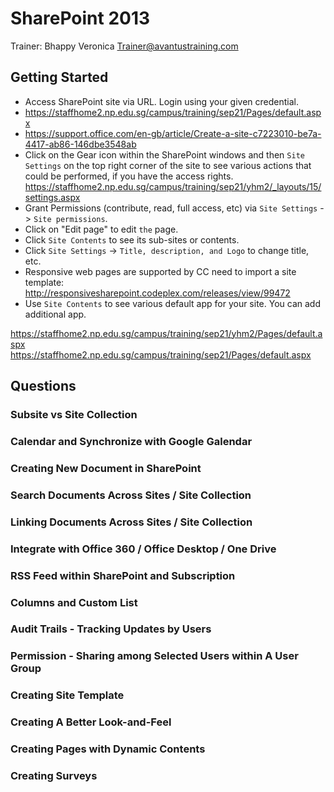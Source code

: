 # SharePoint 2013

Trainer: Bhappy Veronica <Trainer@avantustraining.com>

## Getting Started

* Access SharePoint site via URL. Login using your given credential.
* https://staffhome2.np.edu.sg/campus/training/sep21/Pages/default.aspx
* https://support.office.com/en-gb/article/Create-a-site-c7223010-be7a-4417-ab86-146dbe3548ab
* Click on the Gear icon within the SharePoint windows and then ```Site Settings``` on the top right corner of the site to see various actions that could be performed, if you have the access rights.
  https://staffhome2.np.edu.sg/campus/training/sep21/yhm2/_layouts/15/settings.aspx
* Grant Permissions (contribute, read, full access, etc) via ```Site Settings``` -> ```Site permissions```.
* Click on "Edit page" to edit ```the``` page.
* Click ```Site Contents``` to see its sub-sites or contents.
* Click ```Site Settings``` -> ```Title, description, and Logo``` to change title, etc.
* Responsive web pages are supported by CC need to import a site template:
  http://responsivesharepoint.codeplex.com/releases/view/99472
* Use ```Site Contents``` to see various default app for your site. You can add additional app.

https://staffhome2.np.edu.sg/campus/training/sep21/yhm2/Pages/default.aspx
https://staffhome2.np.edu.sg/campus/training/sep21/Pages/default.aspx

## Questions

### Subsite vs Site Collection

### Calendar and Synchronize with Google Galendar

### Creating New Document in SharePoint

### Search Documents Across Sites / Site Collection

### Linking Documents Across Sites / Site Collection

### Integrate with Office 360 / Office Desktop / One Drive

### RSS Feed within SharePoint and Subscription

### Columns and Custom List

### Audit Trails - Tracking Updates by Users

### Permission - Sharing among Selected Users within A User Group

### Creating Site Template

### Creating A Better Look-and-Feel

### Creating Pages with Dynamic Contents

### Creating Surveys


